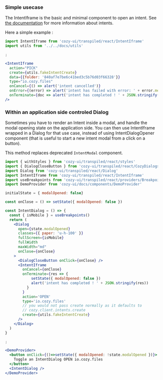### Simple usecase

The IntentIframe is the basic and minimal component to open an intent.
See [the documentation](https://docs.cozy.io/en/cozy-stack/intents/) for more information about intents.

Here a simple example :

```jsx
import IntentIframe from 'cozy-ui/transpiled/react/IntentIframe'
import utils from '../../docs/utils'

;

<IntentIframe
  action="PICK"
  create={utils.fakeIntentCreate}
  data={{folder: '840af7e7be6c41bed3c5b76d03f66328'}}
  type="io.cozy.files"
  onCancel={() => alert('intent cancelled')}
  onError={(error) => alert('intent has failed with error: ' + error.message)}
  onTerminate={doc => alert('intent has completed ! ' + JSON.stringify(doc))}
/>
```

### Within an application side controled Dialog

Sometimes you have to render an Intent inside a modal, and handle the modal opening state on the application side. You can then use IntentIframe wrapped in a Dialog for that use case, instead of using IntentDialogOpener component (that is useful to start a new intent modal from a click on a button).

This method replaces deprecated `IntentModal` component.

```jsx
import { withStyles } from 'cozy-ui/transpiled/react/styles'
import { DialogCloseButton } from 'cozy-ui/transpiled/react/CozyDialogs'
import Dialog from 'cozy-ui/transpiled/react/Dialog'
import IntentIframe from 'cozy-ui/transpiled/react/IntentIframe'
import useBreakpoints from 'cozy-ui/transpiled/react/providers/Breakpoints'
import DemoProvider from 'cozy-ui/docs/components/DemoProvider'

initialState = { modalOpened: false}

const onClose = () => setState({ modalOpened: false })

const IntentDialog = () => {
  const { isMobile } = useBreakpoints()
  return (
    <Dialog
      open={state.modalOpened}
      classes={{ paper: 'u-h-100' }}
      fullScreen={isMobile}
      fullWidth
      maxWidth="md"
      onClose={onClose}
    >
      <DialogCloseButton onClick={onClose} />
      <IntentIframe
        onCancel={onClose}
        onTerminate={res => {
            setState({ modalOpened: false })
            alert('intent has completed ! ' + JSON.stringify(res))
          }
        }
        action='OPEN'
        type='io.cozy.files'
        // you would not pass create normally as it defaults to
        // cozy.client.intents.create
        create={utils.fakeIntentCreate}
      />
    </Dialog>
  )
}

;

<DemoProvider>
  <button onClick={()=>setState({ modalOpened: !state.modalOpened })}>
    Toggle an IntentDialog OPEN io.cozy.files
  </button>
  <IntentDialog />
</DemoProvider>
```
